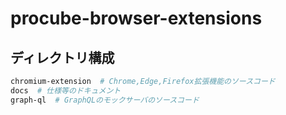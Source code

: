 # procube-browser-extensions

## ディレクトリ構成

```bash
chromium-extension  # Chrome,Edge,Firefox拡張機能のソースコード
docs  # 仕様等のドキュメント
graph-ql  # GraphQLのモックサーバのソースコード
```
